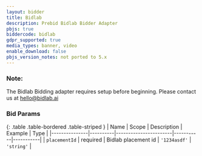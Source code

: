 ```yaml
---
layout: bidder
title: Bidlab
description: Prebid Bidlab Bidder Adapter
pbjs: true
biddercode: bidlab
gdpr_supported: true
media_types: banner, video
enable_download: false
pbjs_version_notes: not ported to 5.x
---
```


### Note:

The Bidlab Bidding adapter requires setup before beginning. Please contact us at hello@bidlab.ai

### Bid Params

{: .table .table-bordered .table-striped }
| Name          | Scope    | Description           | Example   | Type      |
|---------------|----------|-----------------------|-----------|-----------|
| `placementId`      | required | Bidlab placement id         | `'1234asdf'`    | `'string'` |
